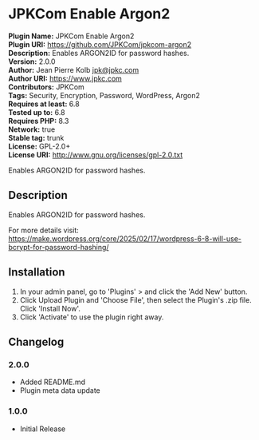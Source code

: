 # JPKCom Enable Argon2

**Plugin Name:** JPKCom Enable Argon2  
**Plugin URI:** https://github.com/JPKCom/jpkcom-argon2  
**Description:** Enables ARGON2ID for password hashes.  
**Version:** 2.0.0  
**Author:** Jean Pierre Kolb <jpk@jpkc.com>  
**Author URI:** https://www.jpkc.com  
**Contributors:** JPKCom  
**Tags:** Security, Encryption, Password, WordPress, Argon2  
**Requires at least:** 6.8  
**Tested up to:** 6.8  
**Requires PHP:** 8.3  
**Network:** true  
**Stable tag:** trunk  
**License:** GPL-2.0+  
**License URI:** http://www.gnu.org/licenses/gpl-2.0.txt

Enables ARGON2ID for password hashes.


## Description

Enables ARGON2ID for password hashes.

For more details visit: https://make.wordpress.org/core/2025/02/17/wordpress-6-8-will-use-bcrypt-for-password-hashing/


## Installation

1. In your admin panel, go to 'Plugins' > and click the 'Add New' button.
2. Click Upload Plugin and 'Choose File', then select the Plugin's .zip file. Click 'Install Now'.
3. Click 'Activate' to use the plugin right away.


## Changelog

### 2.0.0
* Added README.md
* Plugin meta data update

### 1.0.0
* Initial Release
